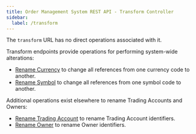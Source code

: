 ```yaml
---
title: Order Management System REST API - Transform Controller
sidebar:
  label: /transform
---
```


The `transform` URL has no direct operations associated with it.

Transform endpoints provide operations for performing system-wide alterations:

* [Rename Currency](./rename-currency/) to change all references from one currency code to another.
* [Rename Symbol](./rename-symbol/) to change all references from one symbol code to another.

Additional operations exist elsewhere to rename Trading Accounts and Owners:

* [Rename Trading Account](../account/byid-account/#rename-a-trading-account) to rename Trading Account identifiers.
* [Rename Owner](../owner/byid/#rename-an-owner) to rename Owner identifiers.
